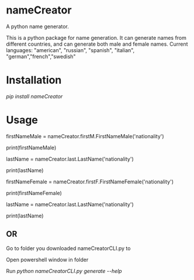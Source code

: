 # nameCreator
A python name generator.

This is a python package for name generation. It can generate names from different countries, and can generate both male and female names.
Current languages: "american", "russian", "spanish", "italian", "german","french","swedish"

# Installation
<i>pip install nameCreator</i>

# Usage
firstNameMale = nameCreator.firstM.FirstNameMale('nationality')

print(firstNameMale)

lastName = nameCreator.last.LastName('nationality')

print(lastName)

firstNameFemale = nameCreator.firstF.FirstNameFemale('nationality')

print(firstNameFemale)

lastName = nameCreator.last.LastName('nationality')

print(lastName)

## OR
Go to folder you downloaded nameCreatorCLI.py to

Open powershell window in folder

Run <i>python nameCreatorCLI.py generate --help</i>
